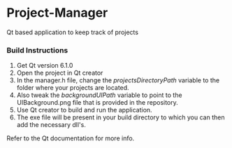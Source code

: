 # Project-Manager
 Qt based application to keep track of projects

### Build Instructions

1. Get Qt version 6.1.0
2. Open the project in Qt creator
3. In the manager.h file, change the *projectsDirectoryPath* variable to the folder where your projects are located.
4. Also tweak the *backgroundUIPath* variable to point to the UIBackground.png file that is provided in the repository.
5. Use Qt creator to build and run the application.
6. The exe file will be present in your build directory to which you can then add the necessary dll's.

Refer to the Qt documentation for more info.
